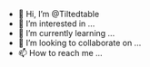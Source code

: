 - 👋 Hi, I’m @Tiltedtable
- 👀 I’m interested in ...
- 🌱 I’m currently learning ...
- 💞️ I’m looking to collaborate on ...
- 📫 How to reach me ...

<!---
Tiltedtable/Tiltedtable is a ✨ special ✨ repository because its `README.md` (this file) appears on your GitHub profile.
You can click the Preview link to take a look at your changes.
--->
